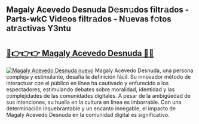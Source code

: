 ## Magaly Acevedo Desnuda D𝚎sn𝚞dos filtr𝚊dos - Parts-wkC Vid𝚎os filtr𝚊dos - N𝚞evas f𝚘tos atr𝚊ctivas Y3ntu

# <h2><a href="http://mb84ov.tromn.icu/?c=Magaly+Acevedo+Desnuda">🔗👉👉👉 Magaly Acevedo Desnuda 🔗🔗</a></h2>

[![Magaly Acevedo Desnuda nuevo](https://i.imgur.com/pEAQMta.gif)](http://mb84ov.tromn.icu/?c=Magaly+Acevedo+Desnuda)
Magaly Acevedo Desnuda, una persona compleja y estimulante, desafía la definición fácil. Su innovador método de interactuar con el público en línea ha cautivado y enfurecido a los espectadores, estimulando debates sobre moralidad, identidad y las complejidades de las comunidades digitales. A pesar de la ambigüedad de sus intenciones, su huella en la cultura en línea es imborrable. Con una determinación inquebrantable y un encanto innegable, el impacto de Magaly Acevedo Desnuda en la comunidad digital es significativo.
